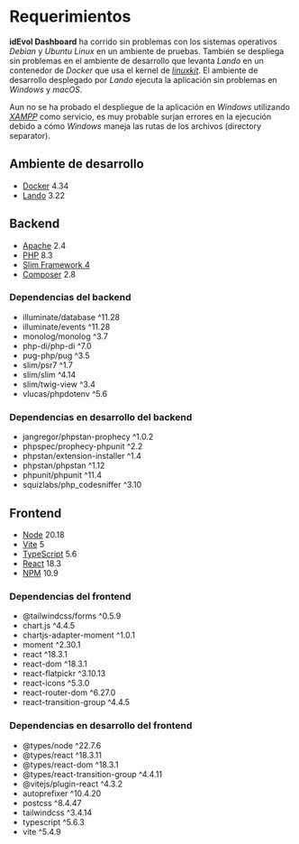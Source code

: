 # Requerimientos
**idEvol Dashboard** ha corrido sin problemas con los sistemas operativos _Debian_ y _Ubuntu_ _Linux_  en un ambiente de pruebas. También se despliega sin problemas en el ambiente de desarrollo que levanta _Lando_ en un contenedor de _Docker_ que usa el kernel de [_linuxkit_](https://github.com/linuxkit/linuxkit). El ambiente de desarrollo desplegado por _Lando_ ejecuta la aplicación sin problemas en _Windows_ y _macOS_.

Aun no se ha probado el despliegue de la aplicación en _Windows_ utilizando [_XAMPP_](https://www.apachefriends.org/es/) como servicio, es muy probable surjan errores en la ejecución debido a cómo _Windows_ maneja las rutas de los archivos (directory separator).

## Ambiente de desarrollo
- [Docker](https://www.docker.com/) 4.34
- [Lando](https://lando.dev/) 3.22

## Backend
- [Apache](https://httpd.apache.org/) 2.4
- [PHP](https://www.php.net/) 8.3
- [Slim Framework 4](https://www.slimframework.com/docs/v4/)
- [Composer](https://getcomposer.org/) 2.8

### Dependencias del backend
- illuminate/database ^11.28
- illuminate/events ^11.28
- monolog/monolog ^3.7
- php-di/php-di ^7.0
- pug-php/pug ^3.5
- slim/psr7 ^1.7
- slim/slim ^4.14
- slim/twig-view ^3.4
- vlucas/phpdotenv ^5.6

### Dependencias en desarrollo del backend
- jangregor/phpstan-prophecy ^1.0.2
- phpspec/prophecy-phpunit ^2.2
- phpstan/extension-installer ^1.4
- phpstan/phpstan ^1.12
- phpunit/phpunit ^11.4
- squizlabs/php_codesniffer ^3.10

## Frontend
- [Node](https://nodejs.org/en) 20.18
- [Vite](https://es.vitejs.dev/) 5
- [TypeScript](https://www.typescriptlang.org/) 5.6
- [React](https://es.react.dev/) 18.3
- [NPM](https://www.npmjs.com/package/npm) 10.9

### Dependencias del frontend
- @tailwindcss/forms ^0.5.9
- chart.js ^4.4.5
- chartjs-adapter-moment ^1.0.1
- moment ^2.30.1
- react ^18.3.1
- react-dom ^18.3.1
- react-flatpickr ^3.10.13
- react-icons ^5.3.0
- react-router-dom ^6.27.0
- react-transition-group ^4.4.5

### Dependencias en desarrollo del frontend
- @types/node ^22.7.6
- @types/react ^18.3.11
- @types/react-dom ^18.3.1
- @types/react-transition-group ^4.4.11
- @vitejs/plugin-react ^4.3.2
- autoprefixer ^10.4.20
- postcss ^8.4.47
- tailwindcss ^3.4.14
- typescript ^5.6.3
- vite ^5.4.9
